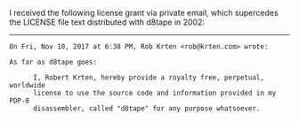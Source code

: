 I received the following license grant via private email, which
supercedes the LICENSE file text distributed with d8tape in 2002:

---------

    On Fri, Nov 10, 2017 at 6:38 PM, Rob Krten <rob@krten.com> wrote:

    As far as d8tape goes:

          I, Robert Krten, hereby provide a royalty free, perpetual, worldwide
          license to use the source code and information provided in my PDP-8
          disassembler, called "d8tape" for any purpose whatsoever.
